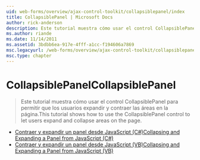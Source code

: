 ```yaml
---
uid: web-forms/overview/ajax-control-toolkit/collapsiblepanel/index
title: CollapsiblePanel | Microsoft Docs
author: rick-anderson
description: Este tutorial muestra cómo usar el control CollapsiblePanel para permitir que los usuarios expandir y contraer las áreas en la página.
ms.author: riande
ms.date: 11/14/2011
ms.assetid: 3bdbb6ea-917e-4fff-a1cc-f194606a7869
msc.legacyurl: /web-forms/overview/ajax-control-toolkit/collapsiblepanel
msc.type: chapter
---
```

<a name="collapsiblepanel"></a><span data-ttu-id="41781-103">CollapsiblePanel</span><span class="sxs-lookup"><span data-stu-id="41781-103">CollapsiblePanel</span></span>
====================
> <span data-ttu-id="41781-104">Este tutorial muestra cómo usar el control CollapsiblePanel para permitir que los usuarios expandir y contraer las áreas en la página.</span><span class="sxs-lookup"><span data-stu-id="41781-104">This tutorial shows how to use the CollapsiblePanel control to let users expand and collapse areas on the page.</span></span>


- [<span data-ttu-id="41781-105">Contraer y expandir un panel desde JavaScript (C#)</span><span class="sxs-lookup"><span data-stu-id="41781-105">Collapsing and Expanding a Panel from JavaScript (C#)</span></span>](collapsing-and-expanding-a-panel-from-javascript-cs.md)
- [<span data-ttu-id="41781-106">Contraer y expandir un panel desde JavaScript (VB)</span><span class="sxs-lookup"><span data-stu-id="41781-106">Collapsing and Expanding a Panel from JavaScript (VB)</span></span>](collapsing-and-expanding-a-panel-from-javascript-vb.md)
